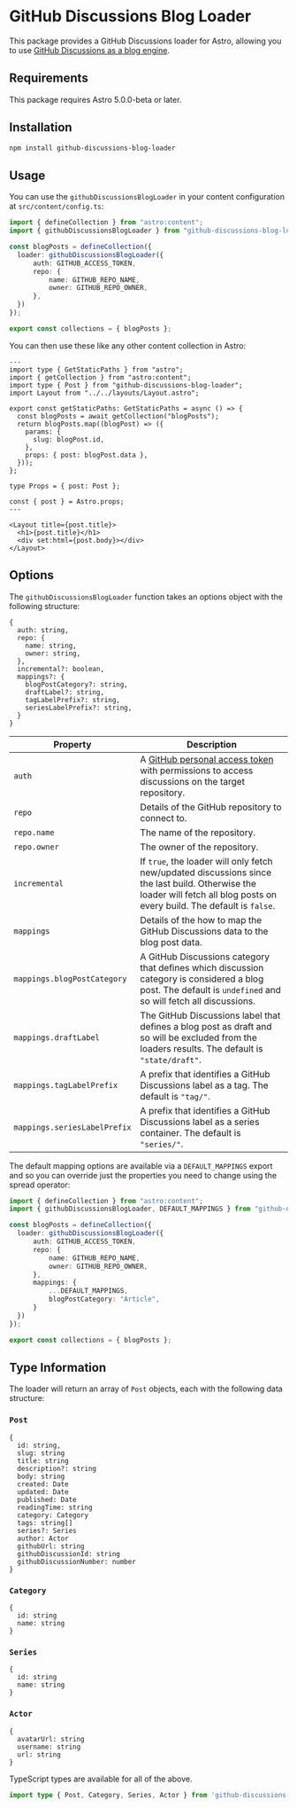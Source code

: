 # GitHub Discussions Blog Loader

This package provides a GitHub Discussions loader for Astro, allowing you to use [GitHub Discussions as a blog engine](https://mattbrailsford.dev/building-a-github-discussions-powered-blog).

## Requirements

This package requires Astro 5.0.0-beta or later.

## Installation

```sh
npm install github-discussions-blog-loader
```

## Usage 

You can use the `githubDiscussionsBlogLoader` in your content configuration at `src/content/config.ts`:

```typescript
import { defineCollection } from "astro:content";
import { githubDiscussionsBlogLoader } from "github-discussions-blog-loader";

const blogPosts = defineCollection({
  loader: githubDiscussionsBlogLoader({
      auth: GITHUB_ACCESS_TOKEN,
      repo: {
          name: GITHUB_REPO_NAME,
          owner: GITHUB_REPO_OWNER,
      },
  })
});

export const collections = { blogPosts };
```
You can then use these like any other content collection in Astro:

```astro
---
import type { GetStaticPaths } from "astro";
import { getCollection } from "astro:content";
import type { Post } from "github-discussions-blog-loader";
import Layout from "../../layouts/Layout.astro";

export const getStaticPaths: GetStaticPaths = async () => {
  const blogPosts = await getCollection("blogPosts");
  return blogPosts.map((blogPost) => ({
    params: {
      slug: blogPost.id,
    },
    props: { post: blogPost.data },
  }));
};

type Props = { post: Post };

const { post } = Astro.props;
---

<Layout title={post.title}>
  <h1>{post.title}</h1>
  <div set:html={post.body}></div>
</Layout>

```

## Options

The `githubDiscussionsBlogLoader` function takes an options object with the following structure:

```text
{
  auth: string,
  repo: {
    name: string,
    owner: string,
  },
  incremental?: boolean,
  mappings?: {
    blogPostCategory?: string,
    draftLabel?: string,
    tagLabelPrefix?: string,
    seriesLabelPrefix?: string,
  }
}
```

| Property | Description |
| --- | --- |
| `auth` | A [GitHub personal access token](https://docs.github.com/en/authentication/keeping-your-account-and-data-secure/managing-your-personal-access-tokens) with permissions to access discussions on the target repository. |
| `repo` | Details of the GitHub repository to connect to. |
| `repo.name` | The name of the repository. |
| `repo.owner` | The owner of the repository. |
| `incremental` | If `true`, the loader will only fetch new/updated discussions since the last build. Otherwise the loader will fetch all blog posts on every build. The default is `false`. |
| `mappings` | Details of the how to map the GitHub Discussions data to the blog post data. |
| `mappings.blogPostCategory` | A GitHub Discussions category that defines which discussion category is considered a blog post. The default is `undefined` and so will fetch all discussions. |
| `mappings.draftLabel` | The GitHub Discussions label that defines a blog post as draft and so will be excluded from the loaders results. The default is `"state/draft"`. |
| `mappings.tagLabelPrefix` | A prefix that identifies a GitHub Discussions label as a tag. The default is `"tag/"`. |
| `mappings.seriesLabelPrefix` | A prefix that identifies a GitHub Discussions label as a series container. The default is `"series/"`. |

The default mapping options are available via a `DEFAULT_MAPPINGS` export and so you can override just the properties you need to change using the spread operator:

```typescript
import { defineCollection } from "astro:content";
import { githubDiscussionsBlogLoader, DEFAULT_MAPPINGS } from "github-discussions-blog-loader";

const blogPosts = defineCollection({
  loader: githubDiscussionsBlogLoader({
      auth: GITHUB_ACCESS_TOKEN,
      repo: {
          name: GITHUB_REPO_NAME,
          owner: GITHUB_REPO_OWNER,
      },
      mappings: {
          ...DEFAULT_MAPPINGS,
          blogPostCategory: "Article",
      }
  })
});

export const collections = { blogPosts };
```

## Type Information

The loader will return an array of `Post` objects, each with the following data structure:

### `Post`

```text
{
  id: string,
  slug: string
  title: string
  description?: string
  body: string
  created: Date
  updated: Date
  published: Date
  readingTime: string
  category: Category
  tags: string[]
  series?: Series
  author: Actor
  githubUrl: string
  githubDiscussionId: string
  githubDiscussionNumber: number
}
```

### `Category`

```text
{
  id: string
  name: string
}
```

### `Series`

```text
{
  id: string
  name: string
}
```

### `Actor`

```text
{
  avatarUrl: string
  username: string
  url: string
}
```

TypeScript types are available for all of the above.

```typescript
import type { Post, Category, Series, Actor } from 'github-discussions-blog-loader'
```